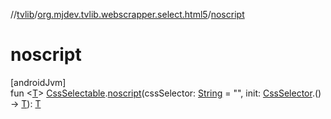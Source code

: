 //[tvlib](../../index.md)/[org.mjdev.tvlib.webscrapper.select.html5](index.md)/[noscript](noscript.md)

# noscript

[androidJvm]\
fun &lt;[T](noscript.md)&gt; [CssSelectable](../org.mjdev.tvlib.webscrapper.select/-css-selectable/index.md).[noscript](noscript.md)(cssSelector: [String](https://kotlinlang.org/api/latest/jvm/stdlib/kotlin/-string/index.html) = &quot;&quot;, init: [CssSelector](../org.mjdev.tvlib.webscrapper.select/-css-selector/index.md).() -&gt; [T](noscript.md)): [T](noscript.md)
